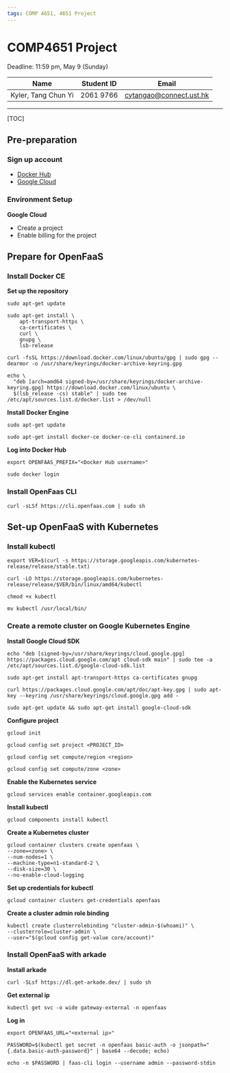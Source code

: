 ```yaml
---
tags: COMP 4651, 4651 Project
---
```


# COMP4651 Project

Deadline: 11:59 pm, May 9 (Sunday)

|Name|Student ID|Email|
|-|-|-|
|Kyler, Tang Chun Yi|2061 9766|cytangao@connect.ust.hk|

---

[TOC]

## Pre-preparation

### Sign up account
* [Docker Hub](https://hub.docker.com/)
* [Google Cloud](https://cloud.google.com/free/)

### Environment Setup
**Google Cloud**
* Create a project
* Enable billing for the project

## Prepare for OpenFaaS

### Install Docker CE

**Set up the repository**

```
sudo apt-get update

sudo apt-get install \
    apt-transport-https \
    ca-certificates \
    curl \
    gnupg \
    lsb-release
    
curl -fsSL https://download.docker.com/linux/ubuntu/gpg | sudo gpg --dearmor -o /usr/share/keyrings/docker-archive-keyring.gpg

echo \
  "deb [arch=amd64 signed-by=/usr/share/keyrings/docker-archive-keyring.gpg] https://download.docker.com/linux/ubuntu \
  $(lsb_release -cs) stable" | sudo tee /etc/apt/sources.list.d/docker.list > /dev/null
```

**Install Docker Engine**
```
sudo apt-get update
 
sudo apt-get install docker-ce docker-ce-cli containerd.io
```

**Log into Docker Hub**
```
export OPENFAAS_PREFIX="<Docker Hub username>"

sudo docker login
```

### Install OpenFaas CLI
```
curl -sLSf https://cli.openfaas.com | sudo sh
```

## Set-up OpenFaaS with Kubernetes
### Install kubectl
```
export VER=$(curl -s https://storage.googleapis.com/kubernetes-release/release/stable.txt)

curl -LO https://storage.googleapis.com/kubernetes-release/release/$VER/bin/linux/amd64/kubectl

chmod +x kubectl

mv kubectl /usr/local/bin/
```
### Create a remote cluster on Google Kubernetes Engine
**Install Google Cloud SDK**
```
echo "deb [signed-by=/usr/share/keyrings/cloud.google.gpg] https://packages.cloud.google.com/apt cloud-sdk main" | sudo tee -a /etc/apt/sources.list.d/google-cloud-sdk.list

sudo apt-get install apt-transport-https ca-certificates gnupg

curl https://packages.cloud.google.com/apt/doc/apt-key.gpg | sudo apt-key --keyring /usr/share/keyrings/cloud.google.gpg add -

sudo apt-get update && sudo apt-get install google-cloud-sdk
```

**Configure project**
```
gcloud init

gcloud config set project <PROJECT_ID>

gcloud config set compute/region <region>

gcloud config set compute/zone <zone>
```

**Enable the Kubernetes service**
```
gcloud services enable container.googleapis.com
```

**Install kubectl**
```
gcloud components install kubectl
```

**Create a Kubernetes cluster**
```
gcloud container clusters create openfaas \
--zone=<zone> \
--num-nodes=1 \
--machine-type=n1-standard-2 \
--disk-size=30 \
--no-enable-cloud-logging
```

**Set up credentials for kubectl**
```
gcloud container clusters get-credentials openfaas
```

**Create a cluster admin role binding**
```
kubectl create clusterrolebinding "cluster-admin-$(whoami)" \
--clusterrole=cluster-admin \
--user="$(gcloud config get-value core/account)"
```

### Install OpenFaaS with arkade
**Install arkade**
```
curl -SLsf https://dl.get-arkade.dev/ | sudo sh
```
**Get external ip**
```
kubectl get svc -o wide gateway-external -n openfaas
```
**Log in**
```
export OPENFAAS_URL="<external ip>"

PASSWORD=$(kubectl get secret -n openfaas basic-auth -o jsonpath="{.data.basic-auth-password}" | base64 --decode; echo)

echo -n $PASSWORD | faas-cli login --username admin --password-stdin
```



